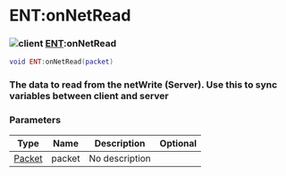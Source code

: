 # ENT:onNetRead

### ![client](../../home/scripted\_entity/.gitbook/assets/client.png) [ENT](../../home/scripted\_entity/home/ENT/):onNetRead

```lua
void ENT:onNetRead(packet)
```

### The data to read from the netWrite (Server). Use this to sync variables between client and server

### Parameters

| Type                                               | Name   | Description    | Optional |
| -------------------------------------------------- | ------ | -------------- | -------: |
| [Packet](../../home/scripted\_entity/home/Packet/) | packet | No description |          |
